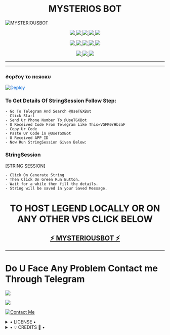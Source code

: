 <h1 align="center">
<b> MYSTERIOS BOT</b>
</h1>

[![MYSTERIOUSBOT](https://telegra.ph/file/c2d5f8f0d0f2fc84ac87a.jpg)](https://github.com/MYSTERIOUS-OS/MYSTERIOUSUSERBOT)


<p align="center">
<a href="https://github.com/MYSTERIOUS-OS/MYSTERIOUSBOT" alt="GitHub closed issues"> <img src="https://img.shields.io/github/issues-closed-raw/MYSTERIOUS-OS/MYSTERIOUSBOT?style=flat&logo=github&color=success" /> </a>
<a href="https://github.com/MYSTERIOUS-OS/MYSTERIOUSBOT/graphs/contributors" alt="GitHub contributors"> <img src="https://img.shields.io/github/contributors/MYSTERIOUS-OS/MYSTERIOUSBOT?style=flat&logo=github" /> </a>
<a href="https://github.com/MYSTERIOUS-OS/MYSTERIOUSBOT/network/members" alt="GitHub forks"> <img src="https://img.shields.io/github/forks/MYSTERIOUS-OS/MYSTERIOUSBOT?label=Forks&logo=github" /> </a>
<a href="https://github.com/MYSTERIOUS-OS/MYSTERIOUSBOT" alt="GitHub closed pull requests"> <img src="https://img.shields.io/github/issues-pr-closed-raw/MYSTERIOUS-OS/MYSTERIOUSBOT?color=success" /> </a>
<a href="https://github.com/MYSTERIOUS-OS/MYSTERIOUSBOT" alt="GitHub issues"> <img src="https://img.shields.io/github/issues-raw/MYSTERIOUS-OS/MYSTERIOUSBOT?style=flat&logo=github&color=yellow" /> </a>
</p>
<p align="center">
<a href="https://github.com/MYSTERIOUS-OS/MYSTERIOUSBOT" alt="GitHub release (latest by date including pre-releases)"> <img src="https://img.shields.io/github/v/release/MYSTERIOUS-OS/MYSTERIOUSBOT?include_prereleases?style=flat&logo=github" /> </a>
<a href="https://www.python.org/" alt="made-with-python"> <img src="https://img.shields.io/badge/Made%20with-Python-1f425f.svg?style=flat&logo=python&color=blue" /> </a>
<a href="https://github.com/MYSTERIOUS-OS/MYSTERIOUSBOT" alt="Docker!"> <img src="https://aleen42.github.io/badges/src/docker.svg" /> </a>
<a href="https://github.com/MYSTERIOUS-OS/MYSTERIOUSBOT" alt="GitHub repo size"> <img src="https://img.shields.io/github/repo-size/MYSTERIOUS-OS/MYSTERIOUSBOT" /> </a>
<a href="https://github.com/MYSTERIOUS-OS/MYSTERIOUSBOT/blob/master/LICENSE" alt="GPLv3 license"> <img src="https://img.shields.io/badge/License-GPLv3-blue.svg" /> </a>
</p>
<p align="center">
<a href="https://t.me/MYSTERIOUS_EMPIRE" alt="Telegram!"> <img src="https://aleen42.github.io/badges/src/telegram.svg" /> </a>
<a href="https://github.com/MYSTERIOUS-OS/MYSTERIOUSBOT/graphs/commit-activity" alt="Maintenance"> <img src="https://img.shields.io/badge/Maintained%3F-yes-green.svg" /> </a>
<a href="https://makeapullrequest.com" alt="PRs Welcome"> <img src="https://img.shields.io/badge/PRs-welcome-brightgreen.svg?style=flat-square" /> </a>
</p>


------------




------------
<h3> ∂єρℓογ το нєяοκυ </h3>


<a href="https://dashboard.heroku.com/new?button-url=https%3A%2F%2Fgithub.com%2FMYSTERIOUS-OS%2FMYSTERIOUSBOT&template=https%3A%2F%2Fgithub.com%2FMYSTERIOUS-OS%2FMYSTERIOUSBOT" rel="nofollow" style="background-color: initial; box-sizing: border-box; color: #0366d6; text-decoration-line: none;"><img alt="Deploy" data-canonical-src="https://www.herokucdn.com/deploy/button.svg" src="https://camo.githubusercontent.com/83b0e95b38892b49184e07ad572c94c8038323fb/68747470733a2f2f7777772e6865726f6b7563646e2e636f6d2f6465706c6f792f627574746f6e2e737667" style="border-style: none; box-sizing: initial; max-width: 100%;" /></a></div>
</a>


### To Get Details Of StringSession Follow Step: 

    - Go To Telegram And Search @UseTGXBot
    - Click Start
    - Send Ur Phone Number To @UseTGXBot
    - U Received Code From Telegram Like This=VGFK0rHbzaF
    - Copy Ur Code
    - Paste Ur Code in @UseTGXBot
    - U Received APP ID
    - Now Run StringSession Given Below:
   

### StringSession

[STRING SESSION]

    - Click On Generate String
    - Then Click On Green Run Button.
    - Wait for a while then fill the details.
    - String will be saved in your Saved Message.


<h1 align="center">TO HOST LEGEND LOCALLY OR ON ANY OTHER VPS CLICK BELOW</h1>

<h2 align="center"> <a href="https://github.com/MYSTERIOUS-OS/MYSTERIOUSUSERBOT">⚡ MYSTERIOUSBOT ⚡</a></h2>

------------
# Do U Face Any Problem Contact me Through Telegram 

<a href="https://t.me/MYSTERIOUS_EMPIRE"><img src="https://img.shields.io/badge/Mysterious%20Group-red.svg?style=for-the-badge&logo=Telegram"></a>

<a href="https://t.me/Legend_Mr_Hacker"><img src="https://img.shields.io/badge/CREATOR%20ME-blue.svg?style=for-the-badge&logo=Telegram"></a>


[![Contact Me](https://img.shields.io/badge/Telegram-Contact%20Me-informational)](https://t.me/MY5T3R10U5_X)


<details>

  <summary> • LICENSE • </summary>

![](https://www.gnu.org/graphics/gplv3-or-later.png)

MYSTERIOUS-OS

Poject [MYSTERIOUSBOT](https://github.com/MYSTERIOUS-OS/MYSTERIOUSBOT) is free software: you can redistribute it and/or modify

it under the terms of the GNU General Public License as published by

the Free Software Foundation, either version 3 of the License, or

(at your option) any later version.

This program is distributed in the hope that it will be useful,

but WITHOUT ANY WARRANTY; without even the implied warranty of

MERCHANTABILITY or FITNESS FOR A PARTICULAR PURPOSE.  See the

GNU General Public License for more details.

You should have received a copy of the GNU General Public License

along with this program. If not, see <https://www.gnu.org/licenses/>.

</details>

<details>

  <summary> • 💡 CREDITS 💞 • </summary>
  
• [LEGEND](https://github.com/LEGEND-OS)
